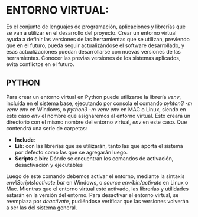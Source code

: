 # ENTORNO VIRTUAL:
Es el conjunto de lenguajes de programación, aplicaciones y librerías que se van a utilizar en el desarrollo del proyecto. Crear un entorno virtual ayuda a definir las versiones de las herramientas que se utilizan, previendo que en el futuro, pueda seguir actualizándose el software desarrollado, y esas actualizaciones puedan desarrollarse con nuevas versiones de las herramientas. Conocer las previas versiones de los sistemas aplicados, evita conflictos en el futuro.

## PYTHON
Para crear un entorno virtual en Python puede utilizarse la librería *venv*, incluida en el sistema base, ejecutando por consola el comando *pyhton3 -m venv env* en Windows, o *python3 -m venv env* en MAC o Linux, siendo en este caso *env* el nombre que asignaremos al entorno virtual. 
Esto creará un directorio con el mismo nombre del entorno virtual, *env* en este caso. Que contendrá una serie de carpetas:
* **Include**:
* **Lib**: con las librerías que se utilizarán, tanto las que aporta el sistema por defecto como las que se agregarán luego.
* **Scripts** o **bin**: Dónde se encuentran los comandos de activación, desactivación y ejecutables

Luego de este comando debemos activar el entorno, mediante la sintaxis *env\Scripts\activate.bat* en Windows, o *source env/bin/activate* en Linux o Mac. Mientras que el entorno virtual esté activado, las librerías y utilidades estarán en la versión del entorno. Para desactivar el entorno virtual, se reemplaza por *deactivate*, pudiéndose verificar que las versiones volverán a ser las del sistema general. 

